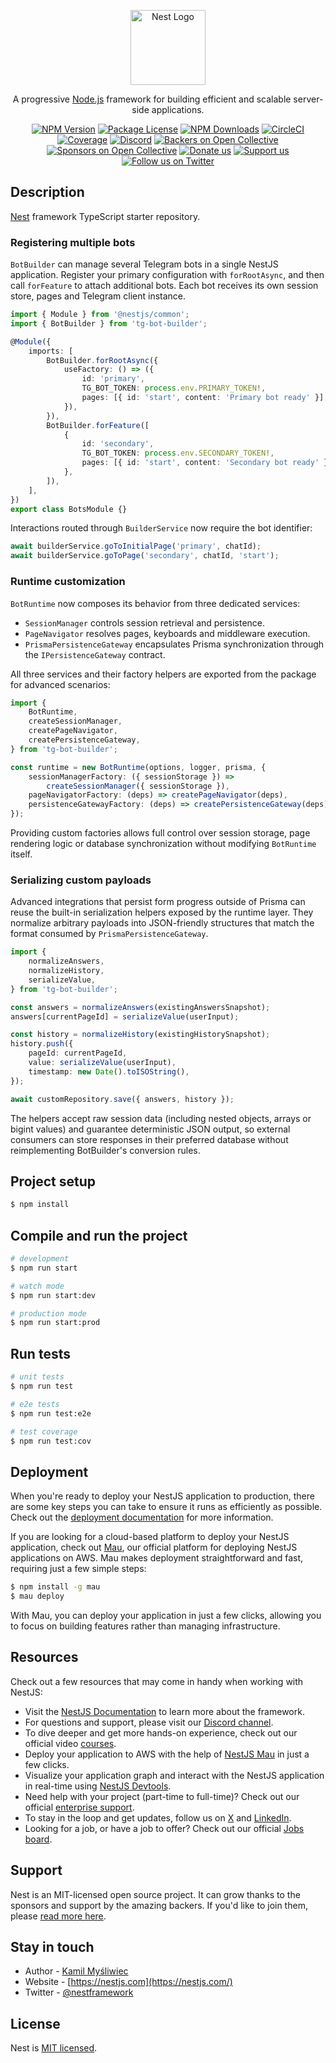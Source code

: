 <p align="center">
  <a href="http://nestjs.com/" target="blank"><img src="https://nestjs.com/img/logo-small.svg" width="120" alt="Nest Logo" /></a>
</p>

[circleci-image]: https://img.shields.io/circleci/build/github/nestjs/nest/master?token=abc123def456
[circleci-url]: https://circleci.com/gh/nestjs/nest

  <p align="center">A progressive <a href="http://nodejs.org" target="_blank">Node.js</a> framework for building efficient and scalable server-side applications.</p>
    <p align="center">
<a href="https://www.npmjs.com/~nestjscore" target="_blank"><img src="https://img.shields.io/npm/v/@nestjs/core.svg" alt="NPM Version" /></a>
<a href="https://www.npmjs.com/~nestjscore" target="_blank"><img src="https://img.shields.io/npm/l/@nestjs/core.svg" alt="Package License" /></a>
<a href="https://www.npmjs.com/~nestjscore" target="_blank"><img src="https://img.shields.io/npm/dm/@nestjs/common.svg" alt="NPM Downloads" /></a>
<a href="https://circleci.com/gh/nestjs/nest" target="_blank"><img src="https://img.shields.io/circleci/build/github/nestjs/nest/master" alt="CircleCI" /></a>
<a href="https://coveralls.io/github/nestjs/nest?branch=master" target="_blank"><img src="https://coveralls.io/repos/github/nestjs/nest/badge.svg?branch=master#9" alt="Coverage" /></a>
<a href="https://discord.gg/G7Qnnhy" target="_blank"><img src="https://img.shields.io/badge/discord-online-brightgreen.svg" alt="Discord"/></a>
<a href="https://opencollective.com/nest#backer" target="_blank"><img src="https://opencollective.com/nest/backers/badge.svg" alt="Backers on Open Collective" /></a>
<a href="https://opencollective.com/nest#sponsor" target="_blank"><img src="https://opencollective.com/nest/sponsors/badge.svg" alt="Sponsors on Open Collective" /></a>
  <a href="https://paypal.me/kamilmysliwiec" target="_blank"><img src="https://img.shields.io/badge/Donate-PayPal-ff3f59.svg" alt="Donate us"/></a>
    <a href="https://opencollective.com/nest#sponsor"  target="_blank"><img src="https://img.shields.io/badge/Support%20us-Open%20Collective-41B883.svg" alt="Support us"></a>
  <a href="https://twitter.com/nestframework" target="_blank"><img src="https://img.shields.io/twitter/follow/nestframework.svg?style=social&label=Follow" alt="Follow us on Twitter"></a>
</p>
  <!--[![Backers on Open Collective](https://opencollective.com/nest/backers/badge.svg)](https://opencollective.com/nest#backer)
  [![Sponsors on Open Collective](https://opencollective.com/nest/sponsors/badge.svg)](https://opencollective.com/nest#sponsor)-->

## Description

[Nest](https://github.com/nestjs/nest) framework TypeScript starter repository.

### Registering multiple bots

`BotBuilder` can manage several Telegram bots in a single NestJS application. Register your primary configuration with `forRootAsync`, and then call `forFeature` to attach additional bots. Each bot receives its own session store, pages and Telegram client instance.

```ts
import { Module } from '@nestjs/common';
import { BotBuilder } from 'tg-bot-builder';

@Module({
    imports: [
        BotBuilder.forRootAsync({
            useFactory: () => ({
                id: 'primary',
                TG_BOT_TOKEN: process.env.PRIMARY_TOKEN!,
                pages: [{ id: 'start', content: 'Primary bot ready' }],
            }),
        }),
        BotBuilder.forFeature([
            {
                id: 'secondary',
                TG_BOT_TOKEN: process.env.SECONDARY_TOKEN!,
                pages: [{ id: 'start', content: 'Secondary bot ready' }],
            },
        ]),
    ],
})
export class BotsModule {}
```

Interactions routed through `BuilderService` now require the bot identifier:

```ts
await builderService.goToInitialPage('primary', chatId);
await builderService.goToPage('secondary', chatId, 'start');
```

### Runtime customization

`BotRuntime` now composes its behavior from three dedicated services:

- `SessionManager` controls session retrieval and persistence.
- `PageNavigator` resolves pages, keyboards and middleware execution.
- `PrismaPersistenceGateway` encapsulates Prisma synchronization through the `IPersistenceGateway` contract.

All three services and their factory helpers are exported from the package for advanced scenarios:

```ts
import {
    BotRuntime,
    createSessionManager,
    createPageNavigator,
    createPersistenceGateway,
} from 'tg-bot-builder';

const runtime = new BotRuntime(options, logger, prisma, {
    sessionManagerFactory: ({ sessionStorage }) =>
        createSessionManager({ sessionStorage }),
    pageNavigatorFactory: (deps) => createPageNavigator(deps),
    persistenceGatewayFactory: (deps) => createPersistenceGateway(deps),
});
```

Providing custom factories allows full control over session storage, page rendering logic or database synchronization without modifying `BotRuntime` itself.

### Serializing custom payloads

Advanced integrations that persist form progress outside of Prisma can reuse the built-in serialization helpers exposed by the runtime layer. They normalize arbitrary payloads into JSON-friendly structures that match the format consumed by `PrismaPersistenceGateway`.

```ts
import {
    normalizeAnswers,
    normalizeHistory,
    serializeValue,
} from 'tg-bot-builder';

const answers = normalizeAnswers(existingAnswersSnapshot);
answers[currentPageId] = serializeValue(userInput);

const history = normalizeHistory(existingHistorySnapshot);
history.push({
    pageId: currentPageId,
    value: serializeValue(userInput),
    timestamp: new Date().toISOString(),
});

await customRepository.save({ answers, history });
```

The helpers accept raw session data (including nested objects, arrays or bigint values) and guarantee deterministic JSON output, so external consumers can store responses in their preferred database without reimplementing BotBuilder's conversion rules.

## Project setup

```bash
$ npm install
```

## Compile and run the project

```bash
# development
$ npm run start

# watch mode
$ npm run start:dev

# production mode
$ npm run start:prod
```

## Run tests

```bash
# unit tests
$ npm run test

# e2e tests
$ npm run test:e2e

# test coverage
$ npm run test:cov
```

## Deployment

When you're ready to deploy your NestJS application to production, there are some key steps you can take to ensure it runs as efficiently as possible. Check out the [deployment documentation](https://docs.nestjs.com/deployment) for more information.

If you are looking for a cloud-based platform to deploy your NestJS application, check out [Mau](https://mau.nestjs.com), our official platform for deploying NestJS applications on AWS. Mau makes deployment straightforward and fast, requiring just a few simple steps:

```bash
$ npm install -g mau
$ mau deploy
```

With Mau, you can deploy your application in just a few clicks, allowing you to focus on building features rather than managing infrastructure.

## Resources

Check out a few resources that may come in handy when working with NestJS:

- Visit the [NestJS Documentation](https://docs.nestjs.com) to learn more about the framework.
- For questions and support, please visit our [Discord channel](https://discord.gg/G7Qnnhy).
- To dive deeper and get more hands-on experience, check out our official video [courses](https://courses.nestjs.com/).
- Deploy your application to AWS with the help of [NestJS Mau](https://mau.nestjs.com) in just a few clicks.
- Visualize your application graph and interact with the NestJS application in real-time using [NestJS Devtools](https://devtools.nestjs.com).
- Need help with your project (part-time to full-time)? Check out our official [enterprise support](https://enterprise.nestjs.com).
- To stay in the loop and get updates, follow us on [X](https://x.com/nestframework) and [LinkedIn](https://linkedin.com/company/nestjs).
- Looking for a job, or have a job to offer? Check out our official [Jobs board](https://jobs.nestjs.com).

## Support

Nest is an MIT-licensed open source project. It can grow thanks to the sponsors and support by the amazing backers. If you'd like to join them, please [read more here](https://docs.nestjs.com/support).

## Stay in touch

- Author - [Kamil Myśliwiec](https://twitter.com/kammysliwiec)
- Website - [https://nestjs.com](https://nestjs.com/)
- Twitter - [@nestframework](https://twitter.com/nestframework)

## License

Nest is [MIT licensed](https://github.com/nestjs/nest/blob/master/LICENSE).
